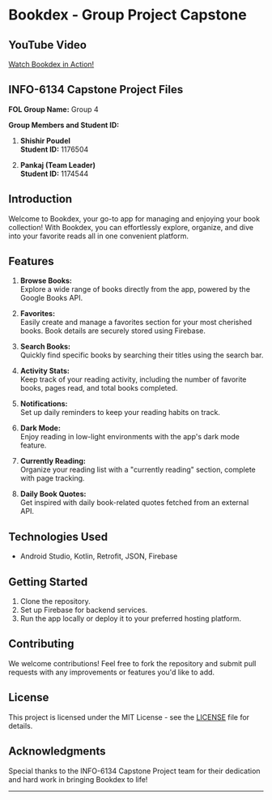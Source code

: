 # Bookdex - Group Project Capstone

## YouTube Video

[Watch Bookdex in Action!](https://youtu.be/hCaR_O8Cj2g)

## INFO-6134 Capstone Project Files

**FOL Group Name:** Group 4

**Group Members and Student ID:**
1. **Shishir Poudel**  
   **Student ID:** 1176504

2. **Pankaj (Team Leader)**  
   **Student ID:** 1174544

## Introduction

Welcome to Bookdex, your go-to app for managing and enjoying your book collection! With Bookdex, you can effortlessly explore, organize, and dive into your favorite reads all in one convenient platform.

## Features

1. **Browse Books:**  
   Explore a wide range of books directly from the app, powered by the Google Books API.

2. **Favorites:**  
   Easily create and manage a favorites section for your most cherished books. Book details are securely stored using Firebase.

3. **Search Books:**  
   Quickly find specific books by searching their titles using the search bar.

4. **Activity Stats:**  
   Keep track of your reading activity, including the number of favorite books, pages read, and total books completed.

5. **Notifications:**  
   Set up daily reminders to keep your reading habits on track.

6. **Dark Mode:**  
   Enjoy reading in low-light environments with the app's dark mode feature.

7. **Currently Reading:**  
   Organize your reading list with a "currently reading" section, complete with page tracking.

8. **Daily Book Quotes:**  
   Get inspired with daily book-related quotes fetched from an external API.

## Technologies Used

- Android Studio, Kotlin, Retrofit, JSON, Firebase

## Getting Started

1. Clone the repository.
2. Set up Firebase for backend services.
3. Run the app locally or deploy it to your preferred hosting platform.

## Contributing

We welcome contributions! Feel free to fork the repository and submit pull requests with any improvements or features you'd like to add.

## License

This project is licensed under the MIT License - see the [LICENSE](LICENSE) file for details.

## Acknowledgments

Special thanks to the INFO-6134 Capstone Project team for their dedication and hard work in bringing Bookdex to life!

---

